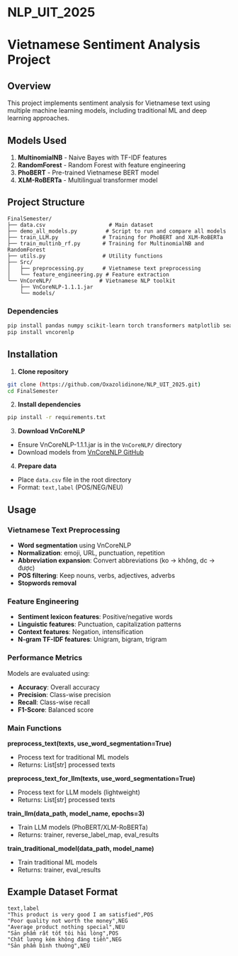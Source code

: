 # NLP_UIT_2025
# Vietnamese Sentiment Analysis Project
## Overview
This project implements sentiment analysis for Vietnamese text using multiple machine learning models, including traditional ML and deep learning approaches.

## Models Used
1. **MultinomialNB** - Naive Bayes with TF-IDF features
2. **RandomForest** - Random Forest with feature engineering
3. **PhoBERT** - Pre-trained Vietnamese BERT model
4. **XLM-RoBERTa** - Multilingual transformer model

## Project Structure
```
FinalSemester/
├── data.csv                    # Main dataset
├── demo_all_models.py         # Script to run and compare all models
├── train_LLM.py              # Training for PhoBERT and XLM-RoBERTa
├── train_multinb_rf.py       # Training for MultinomialNB and RandomForest
├── utils.py                  # Utility functions
├── Src/
│   ├── preprocessing.py      # Vietnamese text preprocessing
│   └── feature_engineering.py # Feature extraction
└── VnCoreNLP/               # Vietnamese NLP toolkit
    ├── VnCoreNLP-1.1.1.jar
    └── models/
```

### Dependencies
```bash
pip install pandas numpy scikit-learn torch transformers matplotlib seaborn
pip install vncorenlp
```
## Installation

1. **Clone repository**
```bash
git clone (https://github.com/Oxazolidinone/NLP_UIT_2025.git)
cd FinalSemester
```

2. **Install dependencies**
```bash
pip install -r requirements.txt
```

3. **Download VnCoreNLP**
- Ensure VnCoreNLP-1.1.1.jar is in the `VnCoreNLP/` directory
- Download models from [VnCoreNLP GitHub](https://github.com/vncorenlp/VnCoreNLP)

4. **Prepare data**
- Place `data.csv` file in the root directory
- Format: `text,label` (POS/NEG/NEU)

## Usage

### Vietnamese Text Preprocessing
- **Word segmentation** using VnCoreNLP
- **Normalization**: emoji, URL, punctuation, repetition
- **Abbreviation expansion**: Convert abbreviations (ko → không, dc → được)
- **POS filtering**: Keep nouns, verbs, adjectives, adverbs
- **Stopwords removal**

### Feature Engineering
- **Sentiment lexicon features**: Positive/negative words
- **Linguistic features**: Punctuation, capitalization patterns
- **Context features**: Negation, intensification
- **N-gram TF-IDF features**: Unigram, bigram, trigram

### Performance Metrics
Models are evaluated using:
- **Accuracy**: Overall accuracy
- **Precision**: Class-wise precision
- **Recall**: Class-wise recall  
- **F1-Score**: Balanced score

### Main Functions

**preprocess_text(texts, use_word_segmentation=True)**
- Process text for traditional ML models
- Returns: List[str] processed texts

**preprocess_text_for_llm(texts, use_word_segmentation=True)** 
- Process text for LLM models (lightweight)
- Returns: List[str] processed texts

**train_llm(data_path, model_name, epochs=3)**
- Train LLM models (PhoBERT/XLM-RoBERTa)
- Returns: trainer, reverse_label_map, eval_results

**train_traditional_model(data_path, model_name)**
- Train traditional ML models
- Returns: trainer, eval_results

## Example Dataset Format

```csv
text,label
"This product is very good I am satisfied",POS
"Poor quality not worth the money",NEG
"Average product nothing special",NEU
"Sản phẩm rất tốt tôi hài lòng",POS
"Chất lượng kém không đáng tiền",NEG
"Sản phẩm bình thường",NEU
```



